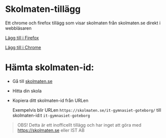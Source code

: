 # Skolmaten-tillägg
Ett chrome och firefox tillägg som visar skolmaten från skolmaten.se direkt i webbläsaren

[Lägg till i Firefox](https://addons.mozilla.org/en-US/firefox/addon/skolmaten)

[Lägg till i Chrome](https://chrome.google.com/webstore/detail/ejapgcaikpopdmigljfpjcdkpdidgdpk)


# Hämta skolmaten-id:

- Gå till [skolmaten.se](https://skolmaten.se)
- Hitta din skola
- Kopiera ditt skolmaten-id från URLen
  
  Exempelvis blir URLen `https://skolmaten.se/it-gymnasiet-goteborg/` till skolmaten-id:t `it-gymnasiet-goteborg`




> OBS! Detta är ett inofficellt tillägg och har inget att göra med https://skolmaten.se eller IST AB
